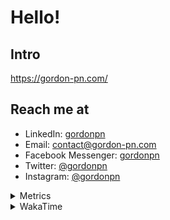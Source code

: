 # Hello!

## Intro

<https://gordon-pn.com/>

## Reach me at

- LinkedIn: [gordonpn](https://www.linkedin.com/in/gordonpn/)
- Email: [contact@gordon-pn.com](mailto:contact@gordon-pn.com)
- Facebook Messenger: [gordonpn](https://www.messenger.com/t/Gordonpn)
- Twitter: [@gordonpn](https://twitter.com/Gordonpn)
- Instagram: [@gordonpn](https://www.instagram.com/gordonpn/)

<details>
  <summary>Metrics</summary>

  <img align="center" src="https://github.com/gordonpn/gordonpn/blob/master/github-metrics.svg" alt="GitHub Metrics">

</details>

<details>
  <summary>WakaTime</summary>

  <!--START_SECTION:waka-->
📊 **This Week I Spent My Time On** 

```text
💬 Programming Languages: 
Java                     16 hrs 48 mins      █████████░░░░░░░░░░░░░░░░   37.44 % 
Other                    14 hrs 18 mins      ████████░░░░░░░░░░░░░░░░░   31.88 % 
Logos                    2 hrs 51 mins       ██░░░░░░░░░░░░░░░░░░░░░░░   06.35 % 
TypeScript               2 hrs 36 mins       █░░░░░░░░░░░░░░░░░░░░░░░░   05.83 % 
INI                      1 hr 15 mins        █░░░░░░░░░░░░░░░░░░░░░░░░   02.79 % 

🔥 Editors: 
Chrome                   25 hrs 7 mins       ██████████████░░░░░░░░░░░   55.96 % 
IntelliJ IDEA            6 hrs 31 mins       ████░░░░░░░░░░░░░░░░░░░░░   14.53 % 
Slack                    3 hrs 8 mins        ██░░░░░░░░░░░░░░░░░░░░░░░   06.98 % 
iTerm2                   3 hrs 3 mins        ██░░░░░░░░░░░░░░░░░░░░░░░   06.83 % 
MicrosoftOutlook         1 hr 19 mins        █░░░░░░░░░░░░░░░░░░░░░░░░   02.97 % 
```


 Last Updated on 26/02/2025 10:24:53 UTC
<!--END_SECTION:waka-->
</details>
